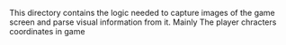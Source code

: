 This directory contains the logic needed to capture images of the game screen and parse visual information from it. Mainly The player chracters coordinates in game